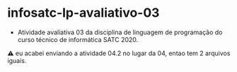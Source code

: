 # infosatc-lp-avaliativo-03
* Atividade avaliativa 03 da disciplina de linguagem de programação do curso técnico de informática SATC 2020.

⚠️ eu acabei enviando a atividade 04.2 no lugar da 04, entao tem 2 arquivos iguais.


